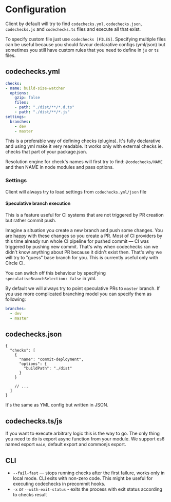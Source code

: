 # Configuration

Client by default will try to find `codechecks.yml`, `codechecks.json`, `codechecks.js` and
`codechecks.ts` files and execute all that exist.

To specify custom file just use `codechecks [FILES]`. Specifying multiple files can be useful
because you should favour declarative configs (yml/json) but sometimes you still have custom rules
that you need to define in `js` or `ts` files.

## codechecks.yml

<!-- prettier-ignore -->
```yml
checks:
- name: build-size-watcher
  options:
    gzip: false
    files:
    - path: "./dist/**/*.d.ts"
    - path: "./dist/**/*.js"
settings:
  branches:
    - dev
    - master
```

This is a preferable way of defining checks (plugins). It's fully declarative and using yml make it
very readable. It works only with external checks ie. checks that part of your package.json.

Resolution engine for check's names will first try to find: `@codechecks/NAME` and then NAME in node
modules and pass options.

### Settings

Client will always try to load settings from `codechecks.yml/json` file

#### Speculative branch execution

This is a feature useful for CI systems that are not triggered by PR creation but rather commit
push.

Imagine a situation you create a new branch and push some changes. You are happy with these changes
so you create a PR. Most of CI providers by this time already run whole CI pipeline for pushed
commit — CI was triggered by pushing new commit. That's why when codechecks ran we didn't know
anything about PR because it didn't exist then. That's why we will try to "guess" base branch for
you. This is currently useful only with Circle CI.

You can switch off this behaviour by specifying `speculativeBranchSelection: false` in yml.

By default we will always try to point speculative PRs to `master` branch. If you use more
complicated branching model you can specify them as following:

```yml
branches:
  - dev
  - master
```

## codechecks.json

<!-- prettier-ignore -->
```json5
{
  "checks": [
    {
      "name": "commit-deployment",
      "options": {
        "buildPath": "./dist"
      }
    }

    // ...
  ]
}
```

It's the same as YML config but written in JSON.

## codechecks.ts/js

If you want to execute arbitrary logic this is the way to go. The only thing you need to do is
export async function from your module. We support es6 named export `main`, default export and
commonjs export.

## CLI

- `--fail-fast` — stops running checks after the first failure, works only in local mode. CLI exits
  with non-zero code. This might be useful for executing codechecks in precommit hooks.
- `-x` or `--with-exit-status` - exits the process with exit status according to checks result

